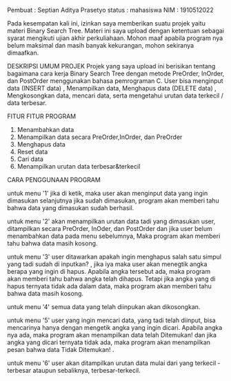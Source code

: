 Pembuat : Septian Aditya Prasetyo
status  : mahasiswa
NIM	: 1910512022

Pada kesempatan kali ini, izinkan saya memberikan suatu projek yaitu materi Binary Search Tree. Materi ini saya upload dengan ketentuan sebagai syarat mengikuti ujian akhir perkuliahaan. Mohon maaf apabila program nya belum maksimal dan masih banyak kekurangan, mohon sekiranya dimaafkan.



DESKRIPSI UMUM PROJEK 
Projek yang saya upload ini berisikan tentang bagaimana cara kerja Binary Search Tree dengan metode PreOrder, InOrder, dan PostOrder menggunakan bahasa pemrograman C. User bisa menginput data (INSERT data) , Menampilkan data, Menghapus data (DELETE data) , Mengkosongkan data, mencari data, serta mengetahui urutan data terkecil / data terbesar.



FITUR FITUR PROGRAM
1. Menambahkan data
2. Menampilkan data secara PreOrder,InOrder, dan PreOrder
3. Menghapus data
4. Reset data
5. Cari data
6. Menampilkan urutan data terbesar&terkecil



CARA PENGGUNAAN PROGRAM

untuk menu '1' jika di ketik, maka user akan menginput data yang ingin dimasukan
selanjutnya jika sudah dimasukan, program akan memberi tahu bahwa data yang dimasukan sudah berhasil.

untuk menu '2' akan menampilkan urutan data tadi yang dimasukan user, ditampilkan secara PreOrder, InOder, dan PostOrder
dan jika user belum menambahkan data pada menu sebelumnya, Maka program akan memberi tahu bahwa data masih kosong.

untuk menu '3' user ditawarkan apakah ingin menghapus salah satu simpul yang tadi sudah di inputkan? , jika iya maka user akan menegtik angka berapa yang ingin di hapus. Apabila angka tersebut ada, maka program akan memberi tahu bahwa angka telah dihapus. Tetapi jika angka yang di hapus ternyata tidak ada dalam data, maka program akan memberi tahu bahwa data masih kosong.

untuk menu '4' semua data yang telah diinpukan akan dikosongkan.

untuk menu '5' user yang ingin mencari data, yang tadi telah diinput, bisa mencarinya hanya dengan mengetik angka yang ingin dicari. Apabila angka nya ada, maka program akan menampilkan data telah Ditemukan! dan jika angka yang dicari ternyata tidak ada, maka program akan menampilkan pesan bahwa data Tidak Ditemukan! .

untuk menu '6' user akan ditampilkan urutan data mulai dari yang terkecil - terbesar  ataupun sebaliknya, terbesar-terkecil.
